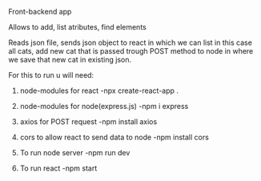 Front-backend app

Allows to add, list atributes, find elements

Reads json file, sends json object to react in which we can list in this case all cats, add new cat
that is passed trough POST method to node in where we save that new cat in existing json.

For this to run u will need:

1. node-modules for react
	-npx create-react-app .

2. node-modules for node(express.js)
	-npm i express

3. axios for POST request
	-npm install axios

4. cors to allow react to send data to node
	-npm install cors

5. To run node server
	-npm run dev

6. To run react
	-npm start


